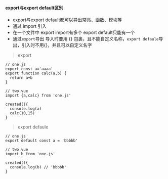 #### export与export default区别

- export与export default都可以导出常亮、函数、模块等
- 通过 import 引入
- 在一个文件中 export import有多个 export default只能有一个
- 通过`export`导出 导入时要用 {} 包裹，且不能自定义名称，`export defaule`导出，引入时不用{}，并且可以自定义名字

> export
```
// one.js
export const a='aaaa'
export function calc(a,b) {
  return a+b
}

// two.vue
import {a,calc} from 'one.js'

created(){
  console.log(a)
  calc(10,15)
}
```

> export defaule

```
// one.js
export default const a = 'bbbbb'

// two.vue
import b from 'one.js'

created(){
  console.log(b) // 'bbbbb'
}
```
